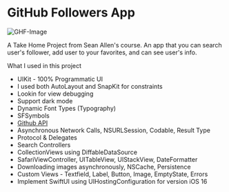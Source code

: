 # GitHub Followers App

![GHF-Image](https://github.com/user-attachments/assets/ad962608-d334-4f2e-9790-4856bed0147e)

A Take Home Project from Sean Allen's course. An app that you can search user's follower, add user to your favorites, and can see user's info. 

What I used in this project

* UIKit - 100% Programmatic UI 
* I used both AutoLayout and SnapKit for constraints
* Lookin for view debugging
* Support dark mode
* Dynamic Font Types (Typography)
* SFSymbols
* [Github API](https://docs.github.com/en/rest?apiVersion=2022-11-28)
* Asynchronous Network Calls, NSURLSession, Codable, Result Type
* Protocol & Delegates
* Search Controllers
* CollectionViews using DiffableDataSource
* SafariViewController, UITableView, UIStackView, DateFormatter
* Downloading images asynchronously, NSCache, Persistence
* Custom Views - Textfield, Label, Button, Image, EmptyState, Errors
* Implement SwiftUI using UIHostingConfiguration for version iOS 16
